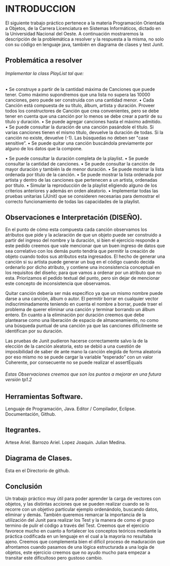 # INTRODUCCION

El siguiente trabajo práctico pertenece a la materia Programación Orientada a Objetos, de la Carrera Licenciatura en Sistemas Informáticos, dictado en la Universidad Nacional del Oeste. A continuación mostraremos la descripción de la problemática a resolver y la respuesta a la misma, no solo con su código en lenguaje java, también en diagrama de clases y test Junit.

## Problemática a resolver
###### Implementar la class PlayList tal que:

•	Se construye a partir de la cantidad máxima de Canciones que puede tener. Como máximo supondremos que una lista no supera las 10000 canciones, pero puede ser construida con una cantidad menor. 
•	Cada Canción está compuesta de su  título, álbum, artista y duración. Proveer todos los constructores de Canción que crea convenientes, pero se debe tener en cuenta que una canción por lo menos se debe crear a partir de su título y duración.
•	Se puede agregar canciones hasta el máximo admitido. 
•	Se puede consultar la duración de una canción pasándole el título. Si varias canciones tienen el mismo título, devuelve la duración de todas. Si la canción no existe, devuelve (-1). Las búsquedas no deben ser "case sensitive”. 
•	Se puede quitar una canción buscándola previamente por alguno de los datos que la compone.  

•	Se puede consultar la duración completa de la playlist. 
•	Se puede consultar la cantidad de canciones. 
•	Se puede consultar la canción de mayor duración y también la de menor duración.
•	Se puede mostrar la lista ordenada por título de la canción.
•	Se puede mostrar la lista ordenada por artista y dentro de las canciones que pertenecen a un artista, ordenadas por título.
•	Simular la reproducción de la playlist eligiendo alguno de los criterios anteriores y además en orden aleatorio. 
•	Implementar todas las pruebas unitarias (JUnit) que se consideren necesarias para demostrar el correcto funcionamiento de todas las capacidades de la playlist. 


## Observaciones e Interpretación (DISEÑO).
En el punto de cómo esta compuesta cada canción observamos los atributos que pide y la aclaración de que un objeto puede ser construido a partir del ingreso del nombre y la duración, si bien el ejercicio responde a este pedido creemos que vale mencionar que un buen ingreso de datos que sea correlativo con los demás punto tendría que permitir la creación de  objeto cuando todos sus atributos esta ingresados. El hecho de generar una canción si su artista puede generar un bug en el código cuando decida ordenarlo por dicho atributo, y contiene una inconsistencia conceptual en los requisitos del diseño; para que vamos a ordenar por un atributo que no esta.  Priorizamos el pedido textual del punto, pero sin dejar de mencionar este concepto de inconsistencia que observamos.

Quitar canción debería ser más específico ya que un mismo nombre puede darse a una canción, álbum o autor. El permitir borrar en cualquier vector indiscriminadamente teniendo en cuenta el nombre a borrar, puede traer el problema de querer eliminar una canción y terminar borrando un álbum entero. En cuanto a la eliminación por duración creemos que debe plantearse como una liberación de espacio de almacenamiento, no como una búsqueda puntual de una canción ya que las canciones difícilmente se identifican por su duración.

Las pruebas de Junit pudieron hacerse correctamente salvo la de la elección de la canción aleatoria, esto se debió a una cuestión de imposibilidad de saber de ante mano la canción elegida de forma aleatoria por eso mismo no se puede cargar la variable  “esperado” con un valor Coherente, por consecuente no se puede realizar el assertEquals

###### Estas Observaciones creemos que son los puntos a mejorar en una futura versión tp1.2 

## Herramientas Software.
Lenguaje de Programación, Java. Editor / Compilador, Eclipse. Documentación, Github.

## Itegrantes. 
Artese Ariel. Barrozo Ariel. Lopez Joaquin. Julian Medina.

## Diagrama de Clases.
Esta en el Directorio de github.
## Conclusión
Un trabajo práctico muy útil para poder aprender la carga de vectores con objetos, y las distintas acciones que se pueden realizar cuando se lo recorre con un objetivo particular ejemplo ordenándolo, buscando datos, eliminar y demás. También queremos remarcar la importancia de la utilización del Junit para realizar los Test y la manera de como el grupo termino de pulir el código a través del Test. Creemos que el ejercicio favorece mucho en cuanto a fortalecer los conceptos teóricos mediante la práctica codificada en un lenguaje en el cual a la mayoría no resultaba ajeno. Creemos que complementa bien el difícil proceso de maduración que afrontamos cuando pasamos de una lógica estructurada a una logia de objetos, este ejercicio creemos que no ayudo mucho para empezar a transitar este dificultoso pero gustoso cambio.
